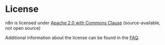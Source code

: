 # License

n8n is licensed under [Apache 2.0 with Commons Clause](https://github.com/n8n-io/n8n/blob/master/packages/cli/LICENSE.md) (source-available, not open source)

Additional information about the license can be found in the [FAQ](faq.md?id=license).
